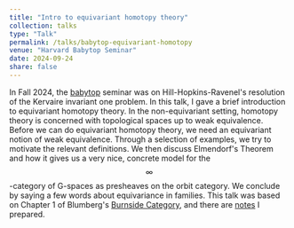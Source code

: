 ```yaml
---
title: "Intro to equivariant homotopy theory"
collection: talks
type: "Talk"
permalink: /talks/babytop-equivariant-homotopy
venue: "Harvard Babytop Seminar"
date: 2024-09-24
share: false
---
```


In Fall 2024, the [babytop](https://math.mit.edu/topology/babytop/index.html) seminar was on Hill-Hopkins-Ravenel's resolution of the Kervaire invariant one problem. In this talk, I gave a brief introduction to equivariant homotopy theory. In the non-equivariant setting, homotopy theory is concerned with topological spaces up to weak equivalence. Before we can do equivariant homotopy theory, we need an equivariant notion of weak equivalence. Through a selection of examples, we try to motivate the relevant definitions. We then discuss Elmendorf's Theorem and how it gives us a very nice, concrete model for the $$\infty$$-category of G-spaces as presheaves on the orbit category. We conclude by saying a few words about equivariance in families. This talk was based on Chapter 1 of Blumberg's [Burnside Category](https://people.math.rochester.edu/faculty/doug/otherpapers/blumberg-burnside.pdf), and there are [notes](/files/eqvt-talk.pdf) I prepared.